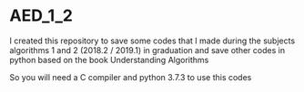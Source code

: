 # AED_1_2
I created this repository to save some codes that I made during the subjects algorithms 1 and 2 (2018.2 / 2019.1) in graduation and save other codes in python based on the book Understanding Algorithms

So you will need a C compiler and python 3.7.3 to use this codes
